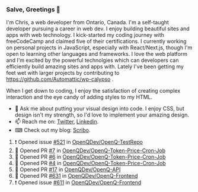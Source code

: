 ### Salve, Greetings 👋

I'm Chris, a web developer from Ontario, Canada. I'm a self-taught developer pursuing a career in web dev. I enjoy building beautiful sites and apps with web technology.
I kick-started my coding journey with freeCodeCamp and claimed five of their certifications.  I currently working on personal projects in JavaScript, especially with React/Next.js, though I'm open to learning other languages and frameworks. I love the web platform and I'm excited by the powerful technolgies which can developers can efficiently build amazing sites and apps with. Lately I've been getting my feet wet with larger projects by contributing to https://github.com/Automattic/wp-calypso .

When I get down to coding, I enjoy the satisfaction of creating complex interaction and the eye candy of adding styles to my HTML. 

- 💬 Ask me about putting your visual design into code. I enjoy CSS, but design isn't my strength, so I'd love to implement your amazing design.
- 📫 Reach me on: [Twitter](https://twitter.com/Christo28120856), [Linkedin](https://www.linkedin.com/in/christopher-stevers-07b9a5204/).
- ⌨ Check out my blog: [Scribo](https://christopherstevers.cf).
<!--
**Christopher-Stevers/Christopher-Stevers** is a ✨ _special_ ✨ repository because its `README.md` (this file) appears on your GitHub profile.

Here are some ideas to get you started:

- 🔭 I’m currently working on ...
- 🌱 I’m currently learning ...
- 👯 I’m looking to collaborate on ...
- 🤔 I’m looking for help with ...
- 😄 Pronouns: ...
- ⚡ Fun fact: ...
-->

<!--START_SECTION:activity-->
1. ❗️ Opened issue [#521](https://github.com/OpenQDev/OpenQ-TestRepo/issues/521) in [OpenQDev/OpenQ-TestRepo](https://github.com/OpenQDev/OpenQ-TestRepo)
2. 💪 Opened PR [#7](https://github.com/OpenQDev/OpenQ-Token-Price-Cron-Job/pull/7) in [OpenQDev/OpenQ-Token-Price-Cron-Job](https://github.com/OpenQDev/OpenQ-Token-Price-Cron-Job)
3. 💪 Opened PR [#6](https://github.com/OpenQDev/OpenQ-Token-Price-Cron-Job/pull/6) in [OpenQDev/OpenQ-Token-Price-Cron-Job](https://github.com/OpenQDev/OpenQ-Token-Price-Cron-Job)
4. 💪 Opened PR [#4](https://github.com/OpenQDev/OpenQ-Token-Price-Cron-Job/pull/4) in [OpenQDev/OpenQ-Token-Price-Cron-Job](https://github.com/OpenQDev/OpenQ-Token-Price-Cron-Job)
5. 💪 Opened PR [#17](https://github.com/OpenQDev/OpenQ-API/pull/17) in [OpenQDev/OpenQ-API](https://github.com/OpenQDev/OpenQ-API)
6. 💪 Opened PR [#631](https://github.com/OpenQDev/OpenQ-Frontend/pull/631) in [OpenQDev/OpenQ-Frontend](https://github.com/OpenQDev/OpenQ-Frontend)
7. ❗️ Opened issue [#611](https://github.com/OpenQDev/OpenQ-Frontend/issues/611) in [OpenQDev/OpenQ-Frontend](https://github.com/OpenQDev/OpenQ-Frontend)
<!--END_SECTION:activity-->

